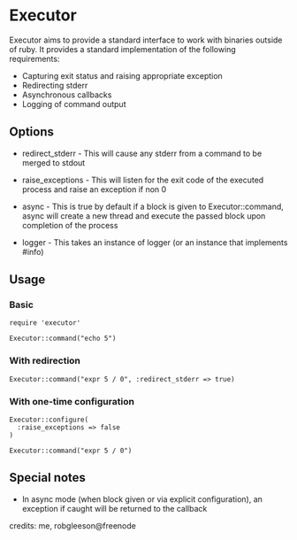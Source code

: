 # Executor

Executor aims to provide a standard interface to work with binaries outside of ruby. It provides a standard implementation of the following requirements:

* Capturing exit status and raising appropriate exception
* Redirecting stderr  
* Asynchronous callbacks
* Logging of command output
   
## Options

 * redirect_stderr - This will cause any stderr from a command to be merged to stdout 
 * raise_exceptions - This will listen for the exit code of the executed process and raise an exception if non 0
 * async - This is true by default if a block is given to Executor::command, async will create a new thread and execute the passed block upon completion of the process

 * logger - This takes an instance of logger (or an instance that implements #info) 

## Usage

### Basic

    require 'executor'
    
    Executor::command("echo 5")

### With redirection

    Executor::command("expr 5 / 0", :redirect_stderr => true)

### With one-time configuration

    Executor::configure(
      :raise_exceptions => false
    )

    Executor::command("expr 5 / 0")

## Special notes

 * In async mode (when block given or via explicit configuration), an exception if caught will be returned to the callback

credits: me, robgleeson@freenode
